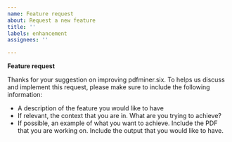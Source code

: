 ```yaml
---
name: Feature request
about: Request a new feature
title: ''
labels: enhancement
assignees: ''

---
```


**Feature request**

Thanks for your suggestion on improving pdfminer.six. To helps us discuss and
implement this request, please make sure to include the following information:

- A description of the feature you would like to have
- If relevant, the context that you are in. What are you trying to achieve?
- If possible, an example of what you want to achieve. Include the PDF that
  you are working on. Include the output that you would like to have. 
